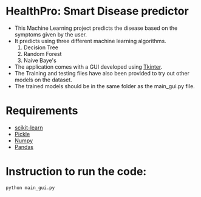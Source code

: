 # HealthPro: Smart Disease predictor
- This Machine Learning project predicts the disease based on the symptoms given by the user.
- It predicts using three different machine learning algorithms.
    1. Decision Tree
    2. Random Forest
    3. Naive Baye's
- The application comes with a GUI developed using [Tkinter](https://docs.python.org/3/library/tkinter.html).
- The Training and testing files have also been provided to try out other models on the dataset.
- The trained models should be in the same folder as the main_gui.py file.

# Requirements
- [scikit-learn](https://scikit-learn.org/stable/)
- [Pickle](https://docs.python.org/3/library/pickle.html)
- [Numpy](https://numpy.org/)
- [Pandas](https://pandas.pydata.org/)

# Instruction to run the code:
```sh
python main_gui.py
``` 